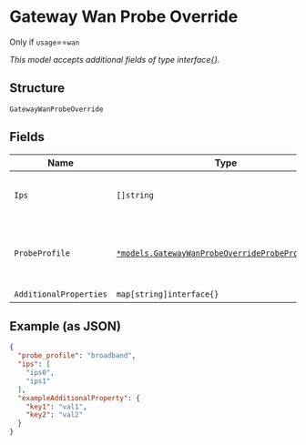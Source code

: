 
# Gateway Wan Probe Override

Only if `usage`==`wan`

*This model accepts additional fields of type interface{}.*

## Structure

`GatewayWanProbeOverride`

## Fields

| Name | Type | Tags | Description |
|  --- | --- | --- | --- |
| `Ips` | `[]string` | Optional | **Constraints**: *Unique Items Required* |
| `ProbeProfile` | [`*models.GatewayWanProbeOverrideProbeProfileEnum`](../../doc/models/gateway-wan-probe-override-probe-profile-enum.md) | Optional | enum: `broadband`, `lte`<br><br>**Default**: `"broadband"` |
| `AdditionalProperties` | `map[string]interface{}` | Optional | - |

## Example (as JSON)

```json
{
  "probe_profile": "broadband",
  "ips": [
    "ips0",
    "ips1"
  ],
  "exampleAdditionalProperty": {
    "key1": "val1",
    "key2": "val2"
  }
}
```

